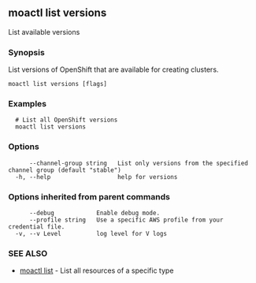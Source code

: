 ## moactl list versions

List available versions

### Synopsis

List versions of OpenShift that are available for creating clusters.

```
moactl list versions [flags]
```

### Examples

```
  # List all OpenShift versions
  moactl list versions
```

### Options

```
      --channel-group string   List only versions from the specified channel group (default "stable")
  -h, --help                   help for versions
```

### Options inherited from parent commands

```
      --debug            Enable debug mode.
      --profile string   Use a specific AWS profile from your credential file.
  -v, --v Level          log level for V logs
```

### SEE ALSO

* [moactl list](moactl_list.md)	 - List all resources of a specific type

